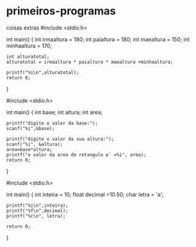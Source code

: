 # primeiros-programas
coisas extras
#include <stdio.h>

int main()
{
    int irmaaltura = 180;
    int paialtura = 180;
    int maealtura = 150;
    int minhaaltura = 170;
    
    int alturatotal;
    alturatotal = irmaaltura * paialtura * maealtura +minhaaltura;
     
    printf("%i\n",alturatotal); 
    return 0;
}

#include <stdio.h>

int main()
{
    int base;
    int altura;
    int area;
    
    printf("digite o valor da base:");
    scanf("%i",&base);
    
    printf("digite o valor da sua altura:");
    scanf("%i", &altura);
    area=base*altura;
    printf("o valor da area do retangulo e´ =%i", area);
    return 0;
}

#include <stdio.h>

int main()
{
    int inteira = 10;
    float decimal =10.50;
    char letra = 'a';
    
    printf("%i\n",inteira);
    printf("%f\n",decimal);
    printf("%c\n", letra);
    
    return 0;
}

